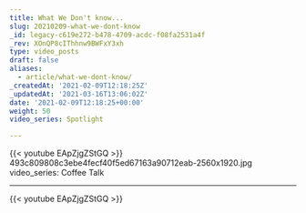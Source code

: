 ```yaml
---
title: What We Don't know...
slug: 20210209-what-we-dont-know
_id: legacy-c619e272-b478-4709-acdc-f08fa2531a4f
_rev: XOnQP8cIThhnw9BWFxY3xh
type: video_posts
draft: false
aliases:
  - article/what-we-dont-know/
_createdAt: '2021-02-09T12:18:25Z'
_updatedAt: '2021-03-16T13:06:02Z'
date: '2021-02-09T12:18:25+00:00'
weight: 50
video_series: Spotlight

---
```

{{< youtube EApZjgZStGQ >}}    493c809808c3ebe4fecf40f5ed67163a90712eab-2560x1920.jpg
video_series: Coffee Talk

---
{{< youtube EApZjgZStGQ >}}